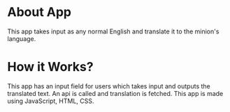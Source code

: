 # About App
This app takes input as any normal English and translate it to the minion's 
language.

# How it Works?
This app has an input field for users which takes input and outputs the translated text.
An api is called and translation is fetched. This app is made using JavaScript, HTML, CSS.